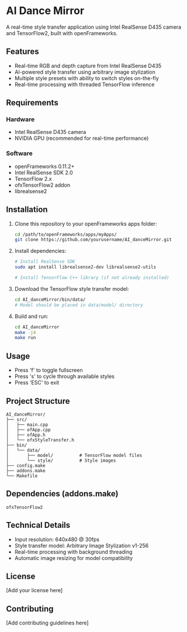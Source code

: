 # AI Dance Mirror

A real-time style transfer application using Intel RealSense D435 camera and TensorFlow2, built with openFrameworks.

## Features

- Real-time RGB and depth capture from Intel RealSense D435
- AI-powered style transfer using arbitrary image stylization
- Multiple style presets with ability to switch styles on-the-fly
- Real-time processing with threaded TensorFlow inference

## Requirements

### Hardware
- Intel RealSense D435 camera
- NVIDIA GPU (recommended for real-time performance)

### Software
- openFrameworks 0.11.2+
- Intel RealSense SDK 2.0
- TensorFlow 2.x
- ofxTensorFlow2 addon
- librealsense2

## Installation

1. Clone this repository to your openFrameworks apps folder:
   ```bash
   cd /path/to/openFrameworks/apps/myApps/
   git clone https://github.com/yourusername/AI_danceMirror.git
   ```

2. Install dependencies:
   ```bash
   # Install RealSense SDK
   sudo apt install librealsense2-dev librealsense2-utils
   
   # Install TensorFlow C++ library (if not already installed)
   ```

3. Download the TensorFlow style transfer model:
   ```bash
   cd AI_danceMirror/bin/data/
   # Model should be placed in data/model/ directory
   ```

4. Build and run:
   ```bash
   cd AI_danceMirror
   make -j4
   make run
   ```

## Usage

- Press 'f' to toggle fullscreen
- Press 's' to cycle through available styles
- Press 'ESC' to exit

## Project Structure

```
AI_danceMirror/
├── src/
│   ├── main.cpp
│   ├── ofApp.cpp
│   ├── ofApp.h
│   └── ofxStyleTransfer.h
├── bin/
│   └── data/
│       ├── model/          # TensorFlow model files
│       └── style/          # Style images
├── config.make
├── addons.make
└── Makefile
```

## Dependencies (addons.make)

```
ofxTensorFlow2
```

## Technical Details

- Input resolution: 640x480 @ 30fps
- Style transfer model: Arbitrary Image Stylization v1-256
- Real-time processing with background threading
- Automatic image resizing for model compatibility

## License

[Add your license here]

## Contributing

[Add contributing guidelines here]
